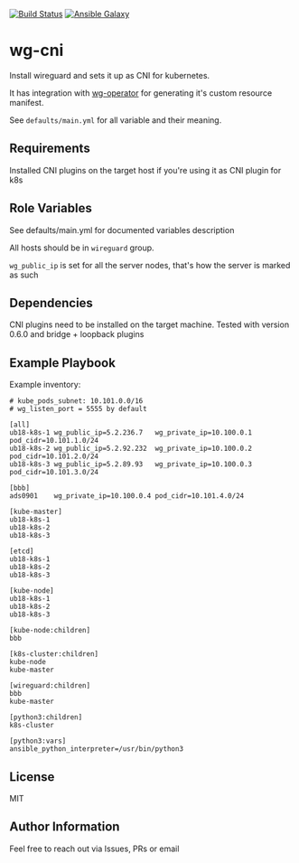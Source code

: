 [![Build Status](https://travis-ci.org/KrakenSystems/wg-cni.svg?branch=master)](https://travis-ci.org/KrakenSystems/wg-cni)
[![Ansible Galaxy](https://img.shields.io/badge/galaxy-nmiculinic.wg_cni-5bbdbf.svg)](https://galaxy.ansible.com/nmiculinic/wg_cni)


wg-cni
=========

Install wireguard and sets it up as CNI for kubernetes.

It has integration with [wg-operator](https://github.com/KrakenSystems/wg-operator) for generating it's custom resource manifest.

See `defaults/main.yml` for all variable and their meaning.

Requirements
------------

Installed CNI plugins on the target host if you're using it as CNI plugin for k8s

Role Variables
--------------

See defaults/main.yml for documented variables description

All hosts should be in `wireguard` group.

`wg_public_ip` is set for all the server nodes, that's how the server is marked as such

Dependencies
------------

CNI plugins need to be installed on the target machine.
Tested with version 0.6.0 and bridge + loopback plugins

Example Playbook
----------------

Example inventory:
```
# kube_pods_subnet: 10.101.0.0/16
# wg_listen_port = 5555 by default

[all]
ub18-k8s-1 wg_public_ip=5.2.236.7   wg_private_ip=10.100.0.1 pod_cidr=10.101.1.0/24
ub18-k8s-2 wg_public_ip=5.2.92.232  wg_private_ip=10.100.0.2 pod_cidr=10.101.2.0/24
ub18-k8s-3 wg_public_ip=5.2.89.93   wg_private_ip=10.100.0.3 pod_cidr=10.101.3.0/24

[bbb]
ads0901    wg_private_ip=10.100.0.4 pod_cidr=10.101.4.0/24

[kube-master]
ub18-k8s-1
ub18-k8s-2
ub18-k8s-3

[etcd]
ub18-k8s-1
ub18-k8s-2
ub18-k8s-3

[kube-node]
ub18-k8s-1
ub18-k8s-2
ub18-k8s-3

[kube-node:children]
bbb

[k8s-cluster:children]
kube-node
kube-master

[wireguard:children]
bbb
kube-master

[python3:children]
k8s-cluster

[python3:vars]
ansible_python_interpreter=/usr/bin/python3
```

License
-------

MIT

Author Information
------------------

Feel free to reach out via Issues, PRs or email
